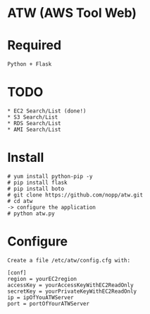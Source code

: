 # ATW (AWS Tool Web)

Required
========
	Python + Flask

TODO
====
	* EC2 Search/List (done!)
	* S3 Search/List
	* RDS Search/List
	* AMI Search/List

Install
=======
	# yum install python-pip -y
	# pip install flask
	# pip install boto
	# git clone https://github.com/nopp/atw.git
	# cd atw
	-> configure the application
	# python atw.py

Configure
=========

	Create a file /etc/atw/config.cfg with:

	[conf]
	region = yourEC2region
	accessKey = yourAccessKeyWithEC2ReadOnly
	secretKey = yourPrivateKeyWithEC2ReadOnly
	ip = ipOfYouATWServer
	port = portOfYourATWServer
